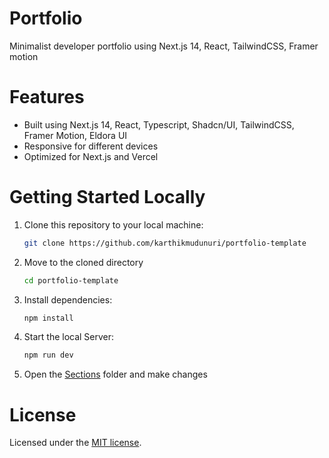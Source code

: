 # Portfolio 

Minimalist developer portfolio using Next.js 14, React, TailwindCSS, Framer motion

# Features

- Built using Next.js 14, React, Typescript, Shadcn/UI, TailwindCSS, Framer Motion, Eldora UI
- Responsive for different devices
- Optimized for Next.js and Vercel

# Getting Started Locally

1. Clone this repository to your local machine:

   ```bash
   git clone https://github.com/karthikmudunuri/portfolio-template
   ```

2. Move to the cloned directory

   ```bash
   cd portfolio-template
   ```

3. Install dependencies:

   ```bash
   npm install
   ```

4. Start the local Server:

   ```bash
   npm run dev
   ```

5. Open the [Sections](https://github.com/karthikmudunuri/portfolio-template/tree/main/app/sections) folder and make changes

# License

Licensed under the [MIT license](https://github.com/karthikmudunuri/portfolio-template/blob/main/LICENSE.md).
